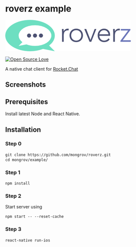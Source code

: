 # roverz example
![alt text][logo]

[![Open Source Love](https://badges.frapsoft.com/os/v2/open-source.svg?v=103)](https://github.com/ellerbrock/open-source-badges/)


[logo]: ../src/images/logo-inverse.png "roverz"
A native chat client for [Rocket.Chat](https://rocket.chat/)

## Screenshots

## Prerequisites
Install latest Node and React Native. 

## Installation 

### Step 0
```
git clone https://github.com/mongrov/roverz.git
cd mongrov/example/
```

### Step 1

```
npm install
```

### Step 2 
Start server using

```
npm start -- --reset-cache
```

### Step 3

```
react-native run-ios
```
